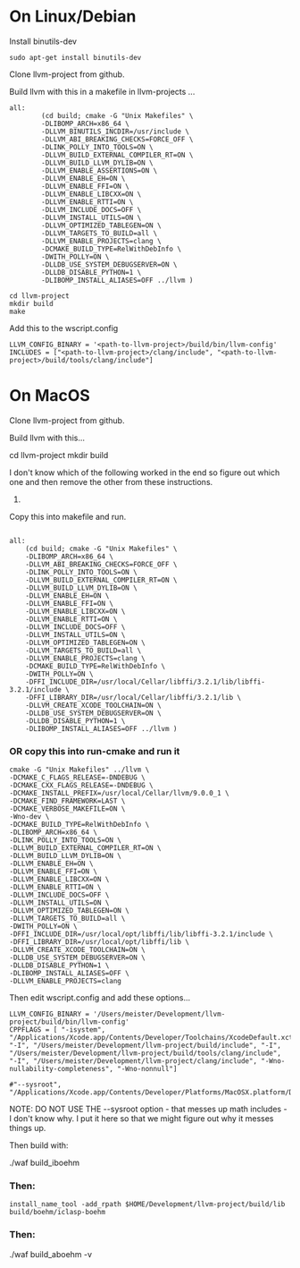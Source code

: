 # On Linux/Debian

Install binutils-dev
```
sudo apt-get install binutils-dev
```

Clone llvm-project from github.

Build llvm with this in a makefile in llvm-projects ...


```
all:
        (cd build; cmake -G "Unix Makefiles" \
        -DLIBOMP_ARCH=x86_64 \
        -DLLVM_BINUTILS_INCDIR=/usr/include \
        -DLLVM_ABI_BREAKING_CHECKS=FORCE_OFF \
        -DLINK_POLLY_INTO_TOOLS=ON \
        -DLLVM_BUILD_EXTERNAL_COMPILER_RT=ON \
        -DLLVM_BUILD_LLVM_DYLIB=ON \
        -DLLVM_ENABLE_ASSERTIONS=ON \
        -DLLVM_ENABLE_EH=ON \
        -DLLVM_ENABLE_FFI=ON \
        -DLLVM_ENABLE_LIBCXX=ON \
        -DLLVM_ENABLE_RTTI=ON \
        -DLLVM_INCLUDE_DOCS=OFF \
        -DLLVM_INSTALL_UTILS=ON \
        -DLLVM_OPTIMIZED_TABLEGEN=ON \
        -DLLVM_TARGETS_TO_BUILD=all \
        -DLLVM_ENABLE_PROJECTS=clang \
        -DCMAKE_BUILD_TYPE=RelWithDebInfo \
        -DWITH_POLLY=ON \
        -DLLDB_USE_SYSTEM_DEBUGSERVER=ON \
        -DLLDB_DISABLE_PYTHON=1 \
        -DLIBOMP_INSTALL_ALIASES=OFF ../llvm )

```
```
cd llvm-project
mkdir build
make
```
Add this to the wscript.config

```
LLVM_CONFIG_BINARY = '<path-to-llvm-project>/build/bin/llvm-config'
INCLUDES = ["<path-to-llvm-project>/clang/include", "<path-to-llvm-project>/build/tools/clang/include"]
```



# On MacOS

Clone llvm-project from github.

Build llvm with this...

cd llvm-project
mkdir build

I don't know which of the following worked in the end so figure out which one and then remove the other from these instructions.

1.

Copy this into makefile and run.
```

all:
	(cd build; cmake -G "Unix Makefiles" \
	-DLIBOMP_ARCH=x86_64 \
	-DLLVM_ABI_BREAKING_CHECKS=FORCE_OFF \
	-DLINK_POLLY_INTO_TOOLS=ON \
	-DLLVM_BUILD_EXTERNAL_COMPILER_RT=ON \
	-DLLVM_BUILD_LLVM_DYLIB=ON \
	-DLLVM_ENABLE_EH=ON \
	-DLLVM_ENABLE_FFI=ON \
	-DLLVM_ENABLE_LIBCXX=ON \
	-DLLVM_ENABLE_RTTI=ON \
	-DLLVM_INCLUDE_DOCS=OFF \
	-DLLVM_INSTALL_UTILS=ON \
	-DLLVM_OPTIMIZED_TABLEGEN=ON \
	-DLLVM_TARGETS_TO_BUILD=all \
	-DLLVM_ENABLE_PROJECTS=clang \
	-DCMAKE_BUILD_TYPE=RelWithDebInfo \
	-DWITH_POLLY=ON \
	-DFFI_INCLUDE_DIR=/usr/local/Cellar/libffi/3.2.1/lib/libffi-3.2.1/include \
	-DFFI_LIBRARY_DIR=/usr/local/Cellar/libffi/3.2.1/lib \
	-DLLVM_CREATE_XCODE_TOOLCHAIN=ON \
	-DLLDB_USE_SYSTEM_DEBUGSERVER=ON \
	-DLLDB_DISABLE_PYTHON=1 \
	-DLIBOMP_INSTALL_ALIASES=OFF ../llvm )

```
### OR copy this into run-cmake and run it
 ```
cmake -G "Unix Makefiles" ../llvm \
-DCMAKE_C_FLAGS_RELEASE=-DNDEBUG \
-DCMAKE_CXX_FLAGS_RELEASE=-DNDEBUG \
-DCMAKE_INSTALL_PREFIX=/usr/local/Cellar/llvm/9.0.0_1 \
-DCMAKE_FIND_FRAMEWORK=LAST \
-DCMAKE_VERBOSE_MAKEFILE=ON \
-Wno-dev \
-DCMAKE_BUILD_TYPE=RelWithDebInfo \
-DLIBOMP_ARCH=x86_64 \
-DLINK_POLLY_INTO_TOOLS=ON \
-DLLVM_BUILD_EXTERNAL_COMPILER_RT=ON \
-DLLVM_BUILD_LLVM_DYLIB=ON \
-DLLVM_ENABLE_EH=ON \
-DLLVM_ENABLE_FFI=ON \
-DLLVM_ENABLE_LIBCXX=ON \
-DLLVM_ENABLE_RTTI=ON \
-DLLVM_INCLUDE_DOCS=OFF \
-DLLVM_INSTALL_UTILS=ON \
-DLLVM_OPTIMIZED_TABLEGEN=ON \
-DLLVM_TARGETS_TO_BUILD=all \
-DWITH_POLLY=ON \
-DFFI_INCLUDE_DIR=/usr/local/opt/libffi/lib/libffi-3.2.1/include \
-DFFI_LIBRARY_DIR=/usr/local/opt/libffi/lib \
-DLLVM_CREATE_XCODE_TOOLCHAIN=ON \
-DLLDB_USE_SYSTEM_DEBUGSERVER=ON \
-DLLDB_DISABLE_PYTHON=1 \
-DLIBOMP_INSTALL_ALIASES=OFF \
-DLLVM_ENABLE_PROJECTS=clang

```

Then edit wscript.config and add these options...


```
LLVM_CONFIG_BINARY = '/Users/meister/Development/llvm-project/build/bin/llvm-config'
CPPFLAGS = [ "-isystem", "/Applications/Xcode.app/Contents/Developer/Toolchains/XcodeDefault.xctoolchain/usr/include/c++/v1", "-I", "/Users/meister/Development/llvm-project/build/include", "-I", "/Users/meister/Development/llvm-project/build/tools/clang/include", "-I", "/Users/meister/Development/llvm-project/clang/include", "-Wno-nullability-completeness", "-Wno-nonnull"]

#"--sysroot", "/Applications/Xcode.app/Contents/Developer/Platforms/MacOSX.platform/Developer/SDKs/MacOSX.sdk",
```

NOTE: DO NOT USE THE --sysroot option - that messes up math includes - I don't know why.
I put it here so that we might figure out why it messes things up.


Then build with:

./waf build_iboehm

### Then:

```
install_name_tool -add_rpath $HOME/Development/llvm-project/build/lib build/boehm/iclasp-boehm 
```

### Then:

./waf build_aboehm -v
